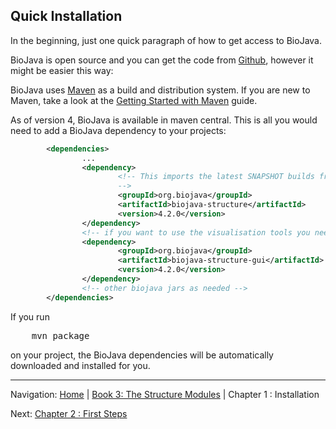 ## Quick Installation

In the beginning, just one quick paragraph of how to get access to BioJava.

BioJava is open source and you can get the code from [Github](https://github.com/biojava/biojava), however it might be easier this way:

BioJava uses [Maven](http://maven.apache.org/) as a build and distribution system. If you are new to Maven, take a look at the [Getting Started with Maven](http://maven.apache.org/guides/getting-started/index.html)  guide.

As of version 4, BioJava is available in maven central. This is all you would need to add a BioJava dependency to your projects:

```xml
        <dependencies>
                ...
                <dependency>
                        <!-- This imports the latest SNAPSHOT builds from the protein structure modules of BioJava.
                        -->                        
                        <groupId>org.biojava</groupId>
                        <artifactId>biojava-structure</artifactId>
                        <version>4.2.0</version>
                </dependency>
                <!-- if you want to use the visualisation tools you need also this one: -->
                <dependency>                                         
                        <groupId>org.biojava</groupId>
                        <artifactId>biojava-structure-gui</artifactId>
                        <version>4.2.0</version>
                </dependency>
                <!-- other biojava jars as needed -->
        </dependencies> 
```

If you run 

<pre>
    mvn package
</pre>

 on your project, the BioJava dependencies will be automatically downloaded and installed for you.


<!--automatically generated footer-->

---

Navigation:
[Home](../README.md)
| [Book 3: The Structure Modules](README.md)
| Chapter 1 : Installation

Next: [Chapter 2 : First Steps](firststeps.md)
